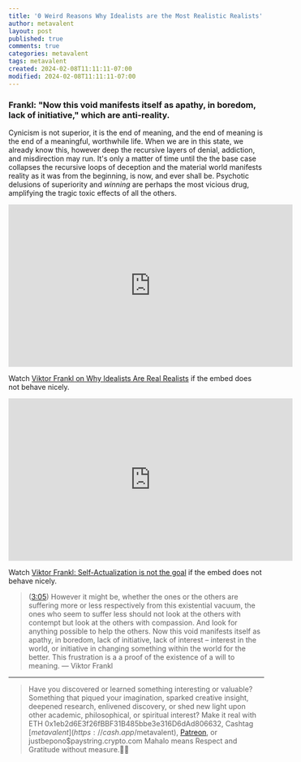 ```yaml
---
title: '0 Weird Reasons Why Idealists are the Most Realistic Realists'
author: metavalent
layout: post
published: true
comments: true
categories: metavalent
tags: metavalent
created: 2024-02-08T11:11:11-07:00
modified: 2024-02-08T11:11:11-07:00
---
```


### Frankl: "Now this void manifests itself as apathy, in boredom, lack of initiative," which are anti-reality.

Cynicism is not superior, it is the end of meaning, and the end of meaning is the end of a meaningful, worthwhile life. When we are in this state, we already know this, however deep the recursive layers of denial, addiction, and misdirection may run. It's only a matter of time until the the base case collapses the recursive loops of deception and the material world manifests reality as it was from the beginning, is now, and ever shall be. Psychotic delusions of superiority and *winning* are perhaps the most vicious drug, amplifying the tragic toxic effects of all the others.

<!-- YouTube Player -->
<iframe id="ytplayer" type="text/html" class="center" width="560" height="320"
  src="https://www.youtube.com/embed/loay2imHq5E" frameborder="0"></iframe>

Watch [Viktor Frankl on Why Idealists Are Real Realists](https://youtu.be/loay2imHq5E) if the embed does not behave nicely.

<!-- YouTube Player -->
<iframe id="ytplayer" type="text/html" class="center" width="560" height="320"
  src="https://www.youtube.com/embed/OL8DyVusLeE" frameborder="0"></iframe>

Watch [Viktor Frankl\: Self-Actualization is not the goal](https://youtu.be/OL8DyVusLeE) if the embed does not behave nicely.

> ([3:05](https://youtu.be/OL8DyVusLeE?t=3m16s)) However it might be, whether the ones or the others are suffering more or less respectively from this existential vacuum, the ones who seem to suffer less should not look at the others with contempt but look at the others with compassion. And look for anything possible to help the others. Now this void manifests itself as apathy, in boredom, lack of initiative, lack of interest &ndash; interest in the world, or initiative in changing something within the world for the better. This frustration is a a proof of the existence of a will to meaning. &mdash; Viktor Frankl


---
> Have you discovered or learned something interesting or valuable? Something that piqued your imagination, sparked creative insight, deepened research, enlivened discovery, or shed new light upon other academic, philosophical, or spiritual interest? Make it real with ETH 0x1eb2d6E3f26fBBF31B485bbe3e316D6dAd806632, Cashtag [$metavalent](https://cash.app/$metavalent), [Patreon](https://patreon.com/metavalent), or justbepono$paystring.crypto.com Mahalo means Respect and Gratitude without measure.🙏🏼

